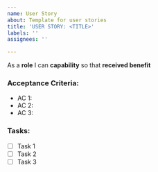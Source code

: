 ```yaml
---
name: User Story
about: Template for user stories
title: 'USER STORY: <TITLE>'
labels: ''
assignees: ''

---
```


As a **role** I can **capability** so that **received benefit**

### Acceptance Criteria:
- AC 1:
- AC 2:
- AC 3: 

### Tasks:
- [ ] Task 1
- [ ] Task 2
- [ ] Task 3
